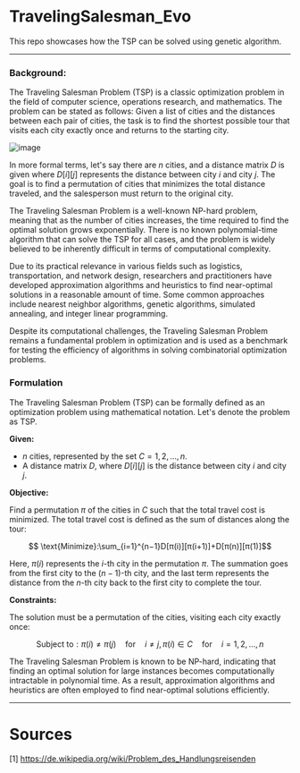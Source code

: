 # TravelingSalesman_Evo
This repo showcases how the TSP can be solved using genetic algorithm.

---
### Background:
The Traveling Salesman Problem (TSP) is a classic optimization problem in the field of computer science, operations research, and mathematics. The problem can be stated as follows: Given a list of cities and the distances between each pair of cities, the task is to find the shortest possible tour that visits each city exactly once and returns to the starting city.


![image](https://upload.wikimedia.org/wikipedia/commons/c/c4/TSP_Deutschland_3.png)


In more formal terms, let's say there are $n$ cities, and a distance matrix $D$ is given where $D[i][j]$ represents the distance between city $i$ and city $j$. The goal is to find a permutation of cities that minimizes the total distance traveled, and the salesperson must return to the original city.

The Traveling Salesman Problem is a well-known NP-hard problem, meaning that as the number of cities increases, the time required to find the optimal solution grows exponentially. There is no known polynomial-time algorithm that can solve the TSP for all cases, and the problem is widely believed to be inherently difficult in terms of computational complexity.

Due to its practical relevance in various fields such as logistics, transportation, and network design, researchers and practitioners have developed approximation algorithms and heuristics to find near-optimal solutions in a reasonable amount of time. Some common approaches include nearest neighbor algorithms, genetic algorithms, simulated annealing, and integer linear programming.

Despite its computational challenges, the Traveling Salesman Problem remains a fundamental problem in optimization and is used as a benchmark for testing the efficiency of algorithms in solving combinatorial optimization problems.

### Formulation
The Traveling Salesman Problem (TSP) can be formally defined as an optimization problem using mathematical notation. Let's denote the problem as TSP.

**Given:**

- $n$ cities, represented by the set $C={1,2,...,n}$.
- A distance matrix $D$, where $D[i][j]$ is the distance between city $i$ and city $j$.

**Objective:**

Find a permutation $π$ of the cities in $C$ such that the total travel cost is minimized. The total travel cost is defined as the sum of distances along the tour:

$$ \text{Minimize}:\sum_{i=1}^{n−1}D[π(i)][π(i+1)]+D[π(n)][π(1)]$$

Here, $π(i)$ represents the $i$-th city in the permutation $π$. The summation goes from the first city to the $(n−1)$-th city, and the last term represents the distance from the $n$-th city back to the first city to complete the tour.

**Constraints:**

The solution must be a permutation of the cities, visiting each city exactly once:

$$\text{Subject to} :π(i) \neq π(j) \quad \text{for} \quad i \neq j, π(i) \in C  \quad \text{for} \quad  i=1,2,...,n$$

The Traveling Salesman Problem is known to be NP-hard, indicating that finding an optimal solution for large instances becomes computationally intractable in polynomial time. As a result, approximation algorithms and heuristics are often employed to find near-optimal solutions efficiently.


---
# Sources 
[1] https://de.wikipedia.org/wiki/Problem_des_Handlungsreisenden
